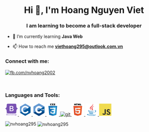 <h1 align="center">Hi 👋, I'm Hoang Nguyen Viet</h1>
<h3 align="center">I am learning to become a full-stack developer</h3>

<img style="border-radius:5px" align="right" src="https://i.kym-cdn.com/photos/images/newsfeed/001/085/121/4e8.gif" alt="">

- 🌱 I’m currently learning **Java Web**

- 📫 How to reach me **viethoang295@outlook.com.vn**

<h3 align="left">Connect with me:</h3>
<p align="left">
  <a href="https://fb.com/fb.com/nvhoang2002" target="blank"><img align="center" src="https://raw.githubusercontent.com/rahuldkjain/github-profile-readme-generator/master/src/images/icons/Social/facebook.svg" alt="fb.com/nvhoang2002" height="30" width="40" /></a>
</p>

<br>
<h3 align="left">Languages and Tools:</h3>
<p align="left"> <a href="https://getbootstrap.com" target="_blank" rel="noreferrer"> <img src="https://raw.githubusercontent.com/devicons/devicon/master/icons/bootstrap/bootstrap-plain-wordmark.svg" alt="bootstrap" width="40" height="40" /> </a> <a href="https://www.cprogramming.com/" target="_blank" rel="noreferrer"> <img src="https://raw.githubusercontent.com/devicons/devicon/master/icons/c/c-original.svg" alt="c" width="40" height="40 " /> </a> <a href="https://www.w3schools.com/cpp/" target="_blank" rel="noreferrer"> <img src="https://raw.githubusercontent.com/devicons/devicon/master/icons/cplusplus/cplusplus-original.svg" alt="cplusplus" width="40" height="40" /> </a> <a href="https://www.w3schools.com/css/" target="_blank" rel="noreferrer"> <img src="https://raw.githubusercontent.com/devicons/devicon/master/icons/css3/css3-original-wordmark.svg" alt="css3" width="40" height=" 40" /> </a> <a href="https://git-scm.com/" target="_blank" rel="noreferrer"> <img src="https://www.vectorlogo.zone/logos/git-scm/git-scm-icon.svg" alt="git" width="40" height="40" /> </a> <a href="https://www.w3.org/html/" target="_blank" rel="noreferrer"> <img src="https://raw.githubusercontent.com/devicons/devicon/master/icons/html5/html5-original-wordmark.svg" alt="html5" width="40" height="40" /> </a> <a href="https://www.java.com" target="_blank" rel="noreferrer"> <img src="https://raw.githubusercontent.com/devicons/devicon/master/icons/java/java-original.svg" alt="java" width="40" heigh t="40" /> </a> <a href="https://developer.mozilla.org/en-US/docs/Web/JavaScript" target="_blank" rel="noreferrer"> <img src="https://raw.githubusercontent.com/devicons/devicon/master/icons/javascript/javascript-original.svg" alt="javascript" width="40" heig ht="40" /> </a> </p>



<p style="margin-bottom: 10px;"><img align="left" src="https://github-readme-stats.vercel.app/api/top-langs?username=nvhoang295&show_icons=true&theme=highcontrast&title_color=00ccff&locale=en&layout=compact" alt="nvhoang295" /></p>

<p>&nbsp;<img align="center" src="https://github-readme-stats.vercel.app/api?username=nvhoang295&show_icons=true&theme=highcontrast&title_color=fbff00&cache_seconds=1800&locale=en" alt="nvhoang295" /></p>
